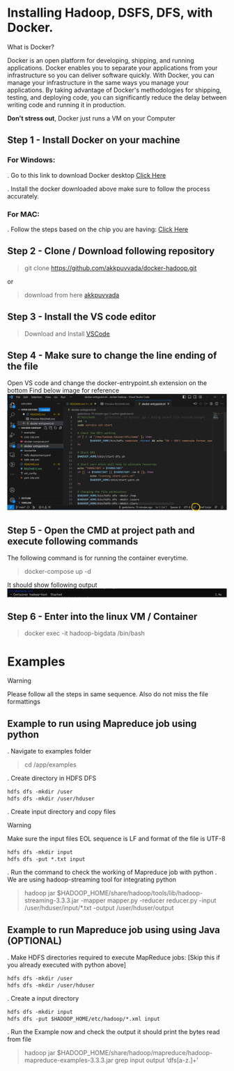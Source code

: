 # Installing Hadoop, DSFS, DFS, with Docker.

What is Docker?

Docker is an open platform for developing, shipping, and running applications. Docker enables you to separate your applications from your infrastructure so you can deliver software quickly. With Docker, you can manage your infrastructure in the same ways you manage your applications. By taking advantage of Docker's methodologies for shipping, testing, and deploying code, you can significantly reduce the delay between writing code and running it in production.

__Don't stress out__, Docker just runs a VM on your Computer


## Step 1 - Install Docker on your machine

### For Windows:
 . Go to this link to download Docker desktop [Click Here](https://desktop.docker.com/win/main/amd64/Docker%20Desktop%20Installer.exe?_gl=1*khq2mc*_ga*NTk1Mjc3NDA1LjE2OTU2NzkyNDk.*_ga_XJWPQMJYHQ*MTY5NTY3OTI0OC4xLjEuMTY5NTY4MDQzOC42MC4wLjA.)

. Install the docker downloaded above make sure to follow the process accurately.

### For MAC:
. Follow the steps based on the chip you are having: [Click Here](https://docs.docker.com/desktop/install/mac-install/)

## Step 2 - Clone / Download following repository
> git clone https://github.com/akkpuvvada/docker-hadoop.git

or

> download from here [akkpuvvada](https://github.com/akkpuvvada/docker-hadoop)

## Step 3 - Install the VS code editor
> Download and Install [VSCode](https://code.visualstudio.com/)

## Step 4 - Make sure to change the line ending of the file
Open VS code and change the docker-entrypoint.sh extension on the bottom Find below image for reference
![image](./Screenshots/lineEnding.png)

## Step 5 - Open the CMD at project path and execute following commands
The following command is for running the container everytime.
> docker-compose up -d

It should show following output
![Check](./Screenshots/check1.png)

## Step 6 - Enter into the linux VM / Container

> docker exec -it hadoop-bigdata /bin/bash

# Examples

> [!Warning]
> Please follow all the steps in same sequence. Also do not miss the file formattings
## Example to run using Mapreduce job using python
. Navigate to examples folder
> cd /app/examples

. Create directory in HDFS DFS
```
hdfs dfs -mkdir /user
hdfs dfs -mkdir /user/hduser
```

. Create input directory and copy files

> [!Warning]
> Make sure the input files EOL sequence is LF and format of the file is UTF-8

```
hdfs dfs -mkdir input
hdfs dfs -put *.txt input
```

. Run the command to check the working of Mapreduce job with python
. We are using hadoop-streaming tool for integrating python
> hadoop jar $HADOOP_HOME/share/hadoop/tools/lib/hadoop-streaming-3.3.3.jar -mapper mapper.py -reducer reducer.py -input /user/hduser/input/*.txt -output /user/hduser/output

## Example to run Mapreduce job using using Java (OPTIONAL)

. Make HDFS directories required to execute MapReduce jobs: [Skip this if you already executed with python above]

```
hdfs dfs -mkdir /user
hdfs dfs -mkdir /user/hduser
```

. Create a input directory
```
hdfs dfs -mkdir input
hdfs dfs -put $HADOOP_HOME/etc/hadoop/*.xml input
```

. Run the Example now and check the output it should print the bytes read from file
> hadoop jar $HADOOP_HOME/share/hadoop/mapreduce/hadoop-mapreduce-examples-3.3.3.jar grep input output ‘dfs[a-z.]+’
